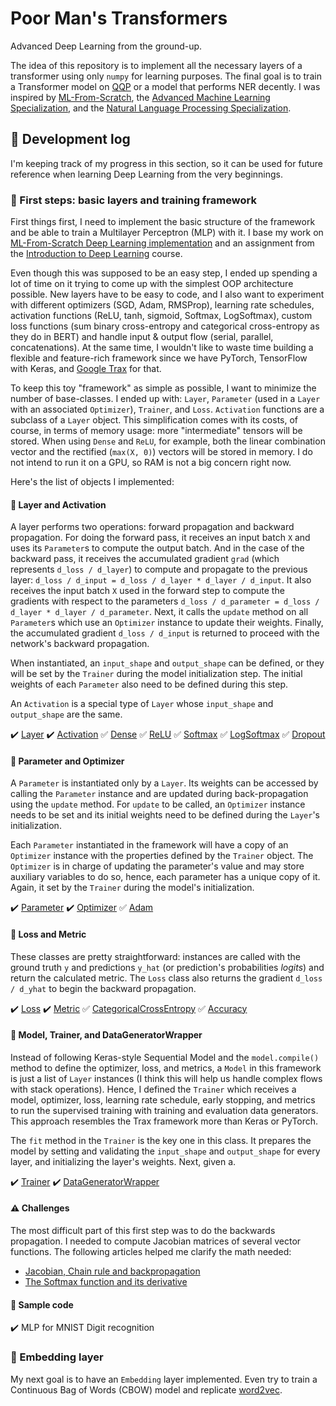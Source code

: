 # Poor Man's Transformers

Advanced Deep Learning from the ground-up.

The idea of this repository is to implement all the necessary layers of a transformer using only `numpy` for learning
purposes. The final goal is to train a Transformer model on [QQP](https://www.kaggle.com/c/quora-question-pairs) or a
model that performs NER decently. I was inspired by
[ML-From-Scratch](https://github.com/eriklindernoren/ML-From-Scratch),
the [Advanced Machine Learning Specialization](https://www.coursera.org/specializations/aml), and
the [Natural Language Processing Specialization](https://www.coursera.org/specializations/natural-language-processing).

## :notebook: Development log

I'm keeping track of my progress in this section, so it can be used for future reference when learning Deep Learning
from the very beginnings.

### :bookmark: First steps: basic layers and training framework

First things first, I need to implement the basic structure of the framework and be able to train a Multilayer
Perceptron (MLP) with it. I base my work
on [ML-From-Scratch Deep Learning implementation](https://github.com/eriklindernoren/ML-From-Scratch#deep-learning)
and an assignment from the [Introduction to Deep Learning](https://www.coursera.org/learn/intro-to-deep-learning)
course.

Even though this was supposed to be an easy step, I ended up spending a lot of time on it trying to come up with the
simplest OOP architecture possible. New layers have to be easy to code, and I also want to experiment with different
optimizers (SGD, Adam, RMSProp), learning rate schedules, activation functions (ReLU, tanh, sigmoid, Softmax,
LogSoftmax), custom loss functions (sum binary cross-entropy and categorical cross-entropy as they do in BERT) and
handle input & output flow (serial, parallel, concatenations). At the same time, I wouldn't like to waste time building
a flexible and feature-rich framework since we have PyTorch, TensorFlow with Keras,
and [Google Trax](https://github.com/google/trax) for that.

To keep this toy "framework" as simple as possible, I want to minimize the number of base-classes. I ended up with:
`Layer`, `Parameter` (used in a `Layer` with an associated `Optimizer`), `Trainer`, and `Loss`. `Activation` functions
are a subclass of a `Layer` object. This simplification comes with its costs, of course, in terms of memory usage: more
"intermediate" tensors will be stored. When using `Dense` and `ReLU`, for example, both the linear combination vector
and the rectified (`max(X, 0)`) vectors will be stored in memory. I do not intend to run it on a GPU, so RAM is not a
big concern right now.

Here's the list of objects I implemented:

#### :pushpin: Layer and Activation

A layer performs two operations: forward propagation and backward propagation. For doing the forward pass, it receives
an input batch `X` and uses its `Parameter`s to compute the output batch. And in the case of the backward pass, it
receives the accumulated gradient `grad` (which represents `d_loss / d_layer`) to compute and propagate to the previous
layer: `d_loss / d_input = d_loss / d_layer * d_layer / d_input`. It also receives the input batch `X` used in the
forward step to compute the gradients with respect to the
parameters `d_loss / d_parameter = d_loss / d_layer * d_layer / d_parameter`. Next, it calls the `update` method on
all `Parameter`s which use an `Optimizer` instance to update their weights. Finally, the accumulated
gradient `d_loss / d_input` is returned to proceed with the network's backward propagation.

When instantiated, an `input_shape` and `output_shape` can be defined, or they will be set by the `Trainer` during the
model initialization step. The initial weights of each `Parameter` also need to be defined during this step.

An `Activation` is a special type of `Layer` whose `input_shape` and `output_shape` are the same.

:heavy_check_mark: [Layer](poormanstransformers/layers.py#L32-L75)
:heavy_check_mark: [Activation](poormanstransformers/layers.py#L78-L87)
:white_check_mark: [Dense](poormanstransformers/layers.py#L90-L128)
:white_check_mark: [ReLU](poormanstransformers/layers.py#L131-L137)
:white_check_mark: [Softmax](poormanstransformers/layers.py#L140-L150)
:white_check_mark: [LogSoftmax](poormanstransformers/layers.py#L153-L161)
:white_check_mark: [Dropout](poormanstransformers/layers.py#L164-L183)

#### :pushpin: Parameter and Optimizer

A `Parameter` is instantiated only by a `Layer`. Its weights can be accessed by calling the `Parameter` instance and are
updated during back-propagation using the `update` method. For `update` to be called, an `Optimizer` instance needs to
be set and its initial weights need to be defined during the `Layer`'s initialization.

Each `Parameter` instantiated in the framework will have a copy of an `Optimizer` instance with the properties defined
by the `Trainer` object. The `Optimizer` is in charge of updating the parameter's value and may store auxiliary
variables to do so, hence, each parameter has a unique copy of it. Again, it set by the `Trainer` during the model's
initialization.

:heavy_check_mark: [Parameter](poormanstransformers/layers.py#L8-L29)
:heavy_check_mark: [Optimizer](poormanstransformers/optimizers.py#L4-L11)
:white_check_mark: [Adam](poormanstransformers/optimizers.py#L14-L43)

#### :pushpin: Loss and Metric

These classes are pretty straightforward: instances are called with the ground truth `y` and predictions `y_hat` (or
prediction's probabilities *logits*) and return the calculated metric. The `Loss` class also returns the gradient
`d_loss / d_yhat` to begin the backward propagation.

:heavy_check_mark: [Loss](poormanstransformers/losses.py#L6-L27)
:heavy_check_mark: [Metric](poormanstransformers/losses.py#L50-L61)
:white_check_mark: [CategoricalCrossEntropy](poormanstransformers/losses.py#L30-L47)
:white_check_mark: [Accuracy](poormanstransformers/losses.py#L64-L72)

#### :pushpin: Model, Trainer, and DataGeneratorWrapper

Instead of following Keras-style Sequential Model and the `model.compile()` method to define the optimizer, loss, and
metrics, a `Model` in this framework is just a list of `Layer` instances (I think this will help us handle complex flows
with stack operations). Hence, I defined the `Trainer` which receives a model, optimizer, loss, learning rate schedule,
early stopping, and metrics to run the supervised training with training and evaluation data generators. This approach
resembles the Trax framework more than Keras or PyTorch.

The `fit` method in the `Trainer` is the key one in this class. It prepares the model by setting and validating the
`input_shape` and `output_shape` for every layer, and initializing the layer's weights. Next, given a.

:heavy_check_mark: [Trainer](poormanstransformers/train.py#L31)
:heavy_check_mark: [DataGeneratorWrapper](poormanstransformers/train.py#L15-L28)

#### :warning: Challenges

The most difficult part of this first step was to do the backwards propagation. I needed to compute Jacobian matrices of
several vector functions. The following articles helped me clarify the math needed:

* [Jacobian, Chain rule and backpropagation](https://suzyahyah.github.io/calculus/machine%20learning/2018/04/04/Jacobian-and-Backpropagation.html)
* [The Softmax function and its derivative](https://eli.thegreenplace.net/2016/the-softmax-function-and-its-derivative/)

#### :construction: Sample code

:heavy_check_mark: MLP for MNIST Digit recognition

### :construction: Embedding layer

My next goal is to have an `Embedding` layer implemented. Even try to train a Continuous Bag of Words (CBOW) model and
replicate [word2vec](https://arxiv.org/pdf/1301.3781.pdf).
